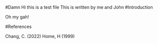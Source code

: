 #Damn
Hi this is a test file
This is written by me and John
#Introduction

Oh my gah!

#References

Chang, C. (2022)
Home, H (1999)
